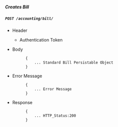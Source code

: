 ##### Creates Bill

##### `POST /accounting/bill/`
+ Header
	- Authentication Token

+ Body

            {
                ... Standard Bill Persistable Object
            }

+ Error Message

			{
				... Error Message
			}            
+ Response

            {
                ... HTTP_Status:200
            }